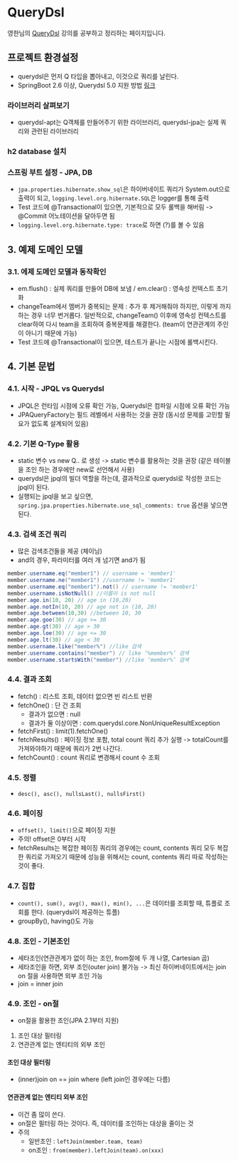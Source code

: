 # QueryDsl

영한님의 [QueryDsl](https://www.inflearn.com/course/Querydsl-%EC%8B%A4%EC%A0%84) 강의를 공부하고 정리하는 페이지입니다.

## 프로젝트 환경설정

- querydsl은 먼저 Q 타입을 뽑아내고, 이것으로 쿼리를 날린다.
- SpringBoot 2.6 이상, Querydsl 5.0 지원 방법 [링크](https://www.inflearn.com/questions/355723)

### 라이브러리 살펴보기
- querydsl-apt는 Q객체를 만들어주기 위한 라이브러리, querydsl-jpa는 실제 쿼리와 관련된 라이브러리

### h2 database 설치

### 스프링 부트 설정 - JPA, DB
- `jpa.properties.hibernate.show_sql`은 하이버네이트 쿼리가 System.out으로 출력이 되고, `logging.level.org.hibernate.SQL`은 logger를 통해 출력
- Test 코드에 @Transactional이 있으면, 기본적으로 모두 롤백을 해버림 -> @Commit 어노테이션을 달아두면 됨
- `logging.level.org.hibernate.type: trace`로 하면 (?)를 볼 수 있음

## 3. 예제 도메인 모델

### 3.1. 에제 도메인 모델과 동작확인
- em.flush() : 실제 쿼리를 만들어 DB에 보냄 / em.clear() : 영속성 컨텍스트 초기화
- changeTeam에서 멤버가 중복되는 문제 : 추가 후 제거해줘야 하지만, 이렇게 까지 하는 경우 너무 번거롭다. 일반적으로, changeTeam() 이후에 영속성 컨텍스트를 clear하여 다시 team을 조회하여 중복문제를 해결한다. (team이 연관관계의 주인이 아니기 때문에 가능)
- Test 코드에 @Transactional이 있으면, 테스트가 끝나는 시점에 롤백시킨다.

## 4. 기본 문법

### 4.1. 시작 - JPQL vs Querydsl
- JPQL은 런타임 시점에 오류 확인 가능, Querydsl은 컴파일 시점에 오류 확인 가능
- JPAQueryFactory는 필드 레벨에서 사용하는 것을 권장 (동시성 문제를 고민할 필요가 없도록 설계되어 있음)

### 4.2. 기본 Q-Type 활용
- static 변수 vs new Q.. 로 생성 -> static 변수를 활용하는 것을 권장 (같은 테이블을 조인 하는 경우에만 new로 선언해서 사용)
- querydsl은 jpql의 빌더 역할을 하는데, 결과적으로 querydsl로 작성한 코드는 jpql이 된다.
- 실행되는 jpql을 보고 싶으면, `spring.jpa.properties.hibernate.use_sql_comments: true` 옵션을 넣으면 된다.

### 4.3. 검색 조건 쿼리
- 많은 검색조건들을 제공 (체이닝)
- and의 경우, 파라미터를 여러 개 넘기면 and가 됨
```java
member.username.eq("member1") // username = 'member1'
member.username.ne("member1") //username != 'member1'
member.username.eq("member1").not() // username != 'member1'
member.username.isNotNull() //이름이 is not null
member.age.in(10, 20) // age in (10,20)
member.age.notIn(10, 20) // age not in (10, 20)
member.age.between(10,30) //between 10, 30
member.age.goe(30) // age >= 30
member.age.gt(30) // age > 30
member.age.loe(30) // age <= 30
member.age.lt(30) // age < 30
member.username.like("member%") //like 검색 
member.username.contains("member") // like ‘%member%’ 검색 
member.username.startsWith("member") //like ‘member%’ 검색
```

### 4.4. 결과 조회
- fetch() : 리스트 조회, 데이터 없으면 빈 리스트 반환 
- fetchOne() : 단 건 조회
  - 결과가 없으면 : null
  - 결과가 둘 이상이면 : com.querydsl.core.NonUniqueResultException 
- fetchFirst() : limit(1).fetchOne()
- fetchResults() : 페이징 정보 포함, total count 쿼리 추가 실행 -> totalCount를 가져와야하기 때문에 쿼리가 2번 나간다.
- fetchCount() : count 쿼리로 변경해서 count 수 조회

### 4.5. 정렬
- `desc(), asc(), nullsLast(), nullsFirst()`

### 4.6. 페이징
- `offset(), limit()`으로 페이징 지원
- 주의! offset은 0부터 시작
- fetchResults는 복잡한 페이징 쿼리의 경우에는 count, contents 쿼리 모두 복잡한 쿼리로 가져오기 때문에 성능을 위해서는 count, contents 쿼리 따로 작성하는 것이 좋다.

### 4.7. 집합
- `count(), sum(), avg(), max(), min(), ...`은 데이터를 조회할 때, 튜플로 조회를 한다. (querydsl이 제공하는 튜플)
- groupBy(), having()도 가능

### 4.8. 조인 - 기본조인
- 세타조인(연관관계가 없이 하는 조인, from절에 두 개 나열, Cartesian 곱)
- 세타조인을 하면, 외부 조인(outer join) 불가능 -> 최신 하이버네이트에서는 join on 절을 사용하면 외부 조인 가능
- join = inner join

### 4.9. 조인 - on절
- on절을 활용한 조인(JPA 2.1부터 지원)
1. 조인 대상 필터링
2. 연관관계 없는 엔티티의 외부 조인

#### 조인 대상 필터링
- (inner)join on == join where (left join인 경우에는 다름)

#### 연관관계 없는 엔티티 외부 조인
- 이건 좀 많이 쓴다.
- on절은 필터링 하는 것이다. 즉, 데이터를 조인하는 대상을 줄이는 것
- 주의
  - 일반조인 : `leftJoin(member.team, team)`
  - on조인 : `from(member).leftJoin(team).on(xxx)`

